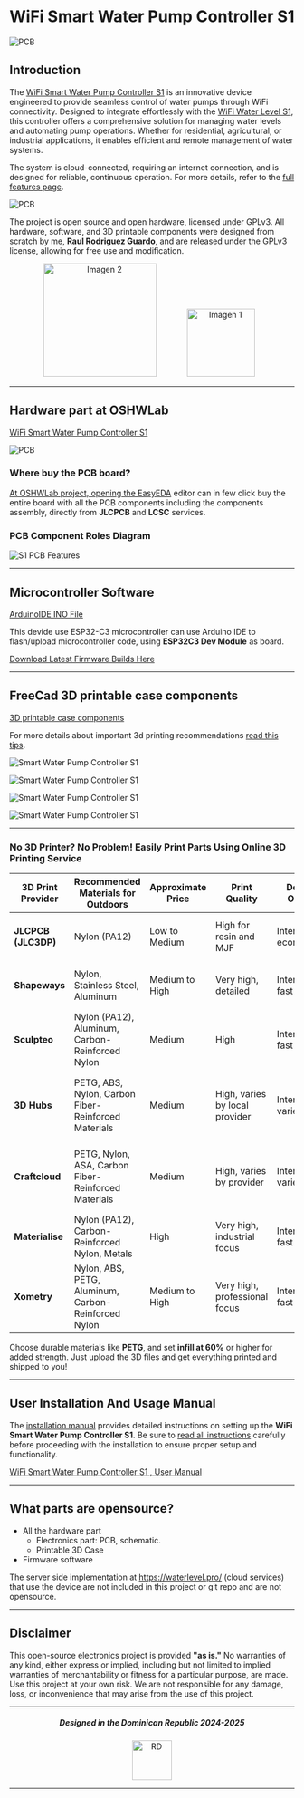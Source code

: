 # WiFi Smart Water Pump Controller S1

![PCB](images/S1_Controller_git.png)

## Introduction

The [WiFi Smart Water Pump Controller S1](https://waterlevel.pro/products/WiFi-Smart-Water-Pump-Controller-S1)  is an innovative device 
engineered to provide seamless control of water pumps through WiFi connectivity. 
Designed to integrate effortlessly with the [WiFi Water Level S1](https://github.com/rrguardo/WiFi-Water-Level-S1), this controller 
offers a comprehensive solution for managing water levels and automating pump operations. 
Whether for residential, agricultural, or industrial applications, it enables efficient and remote 
management of water systems.


The system is cloud-connected, requiring an internet connection, 
and is designed for reliable, continuous operation. For more details,
refer to the [full features page](https://waterlevel.pro/products/WiFi-Smart-Water-Pump-Controller-S1).

![PCB](images/HowWorksS1Controller.png)

The project is open source and open hardware, licensed under GPLv3. All hardware, software, and
3D printable components were designed from scratch by me, **Raul Rodriguez Guardo**, and are released 
under the GPLv3 license, allowing for free use and modification.

<div align="center">
  <img src="images/gplv3.png" alt="Imagen 2" width="200"/>
  <img src="images/openhardware.jpg" alt="Imagen 1" width="120" style="margin-right: 10px;margin-left: 50px;"/>
</div>

---

## Hardware part at OSHWLab

[WiFi Smart Water Pump Controller S1](https://oshwlab.com/rrguardo83/automatic-water-pump-for-s1)

![PCB](images/C1_PCB.png)

### Where buy the PCB board?
[At OSHWLab project, opening the EasyEDA](https://oshwlab.com/rrguardo83/automatic-water-pump-for-s1) 
editor can in few click buy the entire board with all the PCB components including the components assembly, 
directly from **JLCPCB** and **LCSC** services.

### PCB Component Roles Diagram

![S1 PCB Features](images/C1_PCB_Details.png)

---

## Microcontroller Software

[ArduinoIDE INO File](MicrocontrollerCode.ino)

This devide use ESP32-C3 microcontroller can use Arduino IDE to flash/upload microcontroller code, using **ESP32C3 Dev Module** as board.

[Download Latest Firmware Builds Here](SmartPumpControllerS1/firmwares/)

---
## FreeCad 3D printable case components

[3D printable case components](3dcase)

For more details about important 3d printing recommendations 
 [read this tips](3dcase/3DPrintReadme.md).

![Smart Water Pump Controller S1](images/CShow1.gif)

![Smart Water Pump Controller S1](images/2.png)

![Smart Water Pump Controller S1](images/3.png)

![Smart Water Pump Controller S1](images/1.png)

---

### No 3D Printer? No Problem! Easily Print Parts Using Online 3D Printing Service

| **3D Print Provider**             | **Recommended Materials for Outdoors**                | **Approximate Price**        | **Print Quality**               | **Delivery Options**          | **Comments**                                              |
|--------------------------|-------------------------------------------------------|------------------------------|----------------------------------|-------------------------------|-----------------------------------------------------------|
| **JLCPCB (JLC3DP)**       | Nylon (PA12)                                          | Low to Medium                 | High for resin and MJF           | International, economical      | Great value for money, lacks PETG or ASA options           |
| **Shapeways**             | Nylon, Stainless Steel, Aluminum                      | Medium to High                | Very high, detailed              | International, fast            | Ideal for high-detail projects and outdoor durable parts   |
| **Sculpteo**              | Nylon (PA12), Aluminum, Carbon-Reinforced Nylon       | Medium                        | High                             | International, fast options     | Wide range of materials, good for durable prototypes       |
| **3D Hubs**               | PETG, ABS, Nylon, Carbon Fiber-Reinforced Materials   | Medium                        | High, varies by local provider   | International, varies           | Global network, quality and delivery times vary by provider|
| **Craftcloud**            | PETG, Nylon, ASA, Carbon Fiber-Reinforced Materials   | Medium                        | High, varies by provider         | International, varies           | Service aggregator, good price comparison across providers |
| **Materialise**           | Nylon (PA12), Carbon-Reinforced Nylon, Metals         | High                          | Very high, industrial focus      | International, fast             | Focus on industrial and professional applications          |
| **Xometry**               | Nylon, ABS, PETG, Aluminum, Carbon-Reinforced Nylon   | Medium to High                | Very high, professional focus    | International, fast             | Ideal for custom manufacturing and durable industrial parts|

Choose durable materials like **PETG**, and set **infill at 60%** or higher for added strength. Just upload the 3D files and get everything printed and shipped to you!

---
## User Installation And Usage Manual

The [installation manual](https://waterlevel.pro/manuals/WiFi-Smart-Water-Pump-Controller-S1) provides 
detailed instructions on setting up the **WiFi Smart Water Pump Controller S1**. 
Be sure to [read all instructions](https://waterlevel.pro/manuals/WiFi-Smart-Water-Pump-Controller-S1) 
carefully before proceeding with the installation to ensure proper 
setup and functionality.

[WiFi Smart Water Pump Controller S1 , User Manual](https://waterlevel.pro/manuals/WiFi-Smart-Water-Pump-Controller-S1)

---

## What parts are opensource?

* All the hardware part
  * Electronics part: PCB, schematic.
  * Printable 3D Case
* Firmware software

The server side implementation at https://waterlevel.pro/ (cloud services) that use the device are not 
included in this project or git repo and are not opensource.

---

## Disclaimer

This open-source electronics project is provided **"as is."** No warranties of any kind, 
either express or implied, including but not limited to implied warranties of 
merchantability or fitness for a particular purpose, are made. Use this project at 
your own risk. We are not responsible for any damage, loss, or inconvenience that 
may arise from the use of this project.

---

<div align="center">
  <h5>Designed in the Dominican Republic 2024-2025</h5>
  <img src="images/rd.gif" alt="RD" width="70px" />
</div>

---
